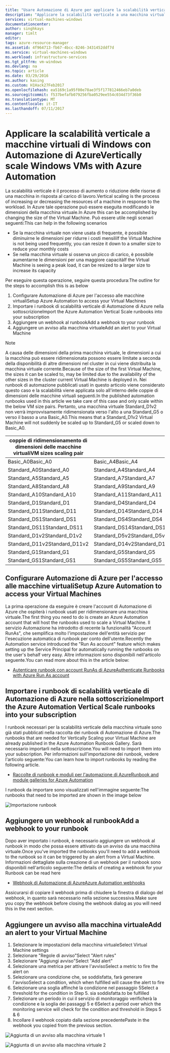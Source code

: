 ```yaml
---
title: "Usare Automazione di Azure per applicare la scalabilità verticale alle macchine virtuali di Windows | Microsoft Docs"
description: "Applicare la scalabilità verticale a una macchina virtuale Windows in risposta agli avvisi di monitoraggio con Automazione di Azure"
services: virtual-machines-windows
documentationcenter: 
author: singhkays
manager: timlt
editor: 
tags: azure-resource-manager
ms.assetid: 4f964713-fb67-4bcc-8246-3431452ddf7d
ms.service: virtual-machines-windows
ms.workload: infrastructure-services
ms.tgt_pltfrm: vm-windows
ms.devlang: na
ms.topic: article
ms.date: 03/29/2016
ms.author: kasing
ms.custom: H1Hack27Feb2017
ms.openlocfilehash: ea5169c1a95f00e78ae3f5f177812466eb7a0deb
ms.sourcegitcommit: f537befafb079256fba0529ee554c034d73f36b0
ms.translationtype: MT
ms.contentlocale: it-IT
ms.lasthandoff: 07/11/2017
---
```

# <a name="vertically-scale-windows-vms-with-azure-automation"></a><span data-ttu-id="3c15f-103">Applicare la scalabilità verticale a macchine virtuali di Windows con Automazione di Azure</span><span class="sxs-lookup"><span data-stu-id="3c15f-103">Vertically scale Windows VMs with Azure Automation</span></span>

<span data-ttu-id="3c15f-104">La scalabilità verticale è il processo di aumento o riduzione delle risorse di una macchina in risposta al carico di lavoro.</span><span class="sxs-lookup"><span data-stu-id="3c15f-104">Vertical scaling is the process of increasing or decreasing the resources of a machine in response to the workload.</span></span> <span data-ttu-id="3c15f-105">In Azure tale operazione può essere eseguita modificando le dimensioni della macchina virtuale.</span><span class="sxs-lookup"><span data-stu-id="3c15f-105">In Azure this can be accomplished by changing the size of the Virtual Machine.</span></span> <span data-ttu-id="3c15f-106">Può essere utile negli scenari seguenti:</span><span class="sxs-lookup"><span data-stu-id="3c15f-106">This can help in the following scenarios</span></span>

* <span data-ttu-id="3c15f-107">Se la macchina virtuale non viene usata di frequente, è possibile diminuirne le dimensioni per ridurre i costi mensili</span><span class="sxs-lookup"><span data-stu-id="3c15f-107">If the Virtual Machine is not being used frequently, you can resize it down to a smaller size to reduce your monthly costs</span></span>
* <span data-ttu-id="3c15f-108">Se nella macchina virtuale si osserva un picco di carico, è possibile aumentarne le dimensioni per una maggiore capacità</span><span class="sxs-lookup"><span data-stu-id="3c15f-108">If the Virtual Machine is seeing a peak load, it can be resized to a larger size to increase its capacity</span></span>

<span data-ttu-id="3c15f-109">Per eseguire questa operazione, seguire questa procedura:</span><span class="sxs-lookup"><span data-stu-id="3c15f-109">The outline for the steps to accomplish this is as below</span></span>

1. <span data-ttu-id="3c15f-110">Configurare Automazione di Azure per l'accesso alle macchine virtuali</span><span class="sxs-lookup"><span data-stu-id="3c15f-110">Setup Azure Automation to access your Virtual Machines</span></span>
2. <span data-ttu-id="3c15f-111">Importare i runbook di scalabilità verticale di Automazione di Azure nella sottoscrizione</span><span class="sxs-lookup"><span data-stu-id="3c15f-111">Import the Azure Automation Vertical Scale runbooks into your subscription</span></span>
3. <span data-ttu-id="3c15f-112">Aggiungere un webhook al runbook</span><span class="sxs-lookup"><span data-stu-id="3c15f-112">Add a webhook to your runbook</span></span>
4. <span data-ttu-id="3c15f-113">Aggiungere un avviso alla macchina virtuale</span><span class="sxs-lookup"><span data-stu-id="3c15f-113">Add an alert to your Virtual Machine</span></span>

> [!NOTE]
> <span data-ttu-id="3c15f-114">A causa delle dimensioni della prima macchina virtuale, le dimensioni a cui la macchina può essere ridimensionata possono essere limitate a seconda della disponibilità di altre dimensioni nel cluster in cui viene distribuita la macchina virtuale corrente.</span><span class="sxs-lookup"><span data-stu-id="3c15f-114">Because of the size of the first Virtual Machine, the sizes it can be scaled to, may be limited due to the availability of the other sizes in the cluster current Virtual Machine is deployed in.</span></span> <span data-ttu-id="3c15f-115">Nei runbook di automazione pubblicati usati in questo articolo viene considerato questo caso e la scalabilità viene applicata solo all'interno delle coppie di dimensioni delle macchine virtuali seguenti.</span><span class="sxs-lookup"><span data-stu-id="3c15f-115">In the published automation runbooks used in this article we take care of this case and only scale within the below VM size pairs.</span></span> <span data-ttu-id="3c15f-116">Pertanto, una macchina virtuale Standard_D1v2 non verrà improvvisamente ridimensionata verso l'alto a una Standard_G5 o verso il basso a una Basic_A0.</span><span class="sxs-lookup"><span data-stu-id="3c15f-116">This means that a Standard_D1v2 Virtual Machine will not suddenly be scaled up to Standard_G5 or scaled down to Basic_A0.</span></span>
> 
> | <span data-ttu-id="3c15f-117">coppie di ridimensionamento di dimensioni delle macchine virtuali</span><span class="sxs-lookup"><span data-stu-id="3c15f-117">VM sizes scaling pair</span></span> |  |
> | --- | --- |
> | <span data-ttu-id="3c15f-118">Basic_A0</span><span class="sxs-lookup"><span data-stu-id="3c15f-118">Basic_A0</span></span> |<span data-ttu-id="3c15f-119">Basic_A4</span><span class="sxs-lookup"><span data-stu-id="3c15f-119">Basic_A4</span></span> |
> | <span data-ttu-id="3c15f-120">Standard_A0</span><span class="sxs-lookup"><span data-stu-id="3c15f-120">Standard_A0</span></span> |<span data-ttu-id="3c15f-121">Standard_A4</span><span class="sxs-lookup"><span data-stu-id="3c15f-121">Standard_A4</span></span> |
> | <span data-ttu-id="3c15f-122">Standard_A5</span><span class="sxs-lookup"><span data-stu-id="3c15f-122">Standard_A5</span></span> |<span data-ttu-id="3c15f-123">Standard_A7</span><span class="sxs-lookup"><span data-stu-id="3c15f-123">Standard_A7</span></span> |
> | <span data-ttu-id="3c15f-124">Standard_A8</span><span class="sxs-lookup"><span data-stu-id="3c15f-124">Standard_A8</span></span> |<span data-ttu-id="3c15f-125">Standard_A9</span><span class="sxs-lookup"><span data-stu-id="3c15f-125">Standard_A9</span></span> |
> | <span data-ttu-id="3c15f-126">Standard_A10</span><span class="sxs-lookup"><span data-stu-id="3c15f-126">Standard_A10</span></span> |<span data-ttu-id="3c15f-127">Standard_A11</span><span class="sxs-lookup"><span data-stu-id="3c15f-127">Standard_A11</span></span> |
> | <span data-ttu-id="3c15f-128">Standard_D1</span><span class="sxs-lookup"><span data-stu-id="3c15f-128">Standard_D1</span></span> |<span data-ttu-id="3c15f-129">Standard_D4</span><span class="sxs-lookup"><span data-stu-id="3c15f-129">Standard_D4</span></span> |
> | <span data-ttu-id="3c15f-130">Standard_D11</span><span class="sxs-lookup"><span data-stu-id="3c15f-130">Standard_D11</span></span> |<span data-ttu-id="3c15f-131">Standard_D14</span><span class="sxs-lookup"><span data-stu-id="3c15f-131">Standard_D14</span></span> |
> | <span data-ttu-id="3c15f-132">Standard_DS1</span><span class="sxs-lookup"><span data-stu-id="3c15f-132">Standard_DS1</span></span> |<span data-ttu-id="3c15f-133">Standard_DS4</span><span class="sxs-lookup"><span data-stu-id="3c15f-133">Standard_DS4</span></span> |
> | <span data-ttu-id="3c15f-134">Standard_DS11</span><span class="sxs-lookup"><span data-stu-id="3c15f-134">Standard_DS11</span></span> |<span data-ttu-id="3c15f-135">Standard_DS14</span><span class="sxs-lookup"><span data-stu-id="3c15f-135">Standard_DS14</span></span> |
> | <span data-ttu-id="3c15f-136">Standard_D1v2</span><span class="sxs-lookup"><span data-stu-id="3c15f-136">Standard_D1v2</span></span> |<span data-ttu-id="3c15f-137">Standard_D5v2</span><span class="sxs-lookup"><span data-stu-id="3c15f-137">Standard_D5v2</span></span> |
> | <span data-ttu-id="3c15f-138">Standard_D11v2</span><span class="sxs-lookup"><span data-stu-id="3c15f-138">Standard_D11v2</span></span> |<span data-ttu-id="3c15f-139">Standard_D14v2</span><span class="sxs-lookup"><span data-stu-id="3c15f-139">Standard_D14v2</span></span> |
> | <span data-ttu-id="3c15f-140">Standard_G1</span><span class="sxs-lookup"><span data-stu-id="3c15f-140">Standard_G1</span></span> |<span data-ttu-id="3c15f-141">Standard_G5</span><span class="sxs-lookup"><span data-stu-id="3c15f-141">Standard_G5</span></span> |
> | <span data-ttu-id="3c15f-142">Standard_GS1</span><span class="sxs-lookup"><span data-stu-id="3c15f-142">Standard_GS1</span></span> |<span data-ttu-id="3c15f-143">Standard_GS5</span><span class="sxs-lookup"><span data-stu-id="3c15f-143">Standard_GS5</span></span> |
> 
> 

## <a name="setup-azure-automation-to-access-your-virtual-machines"></a><span data-ttu-id="3c15f-144">Configurare Automazione di Azure per l'accesso alle macchine virtuali</span><span class="sxs-lookup"><span data-stu-id="3c15f-144">Setup Azure Automation to access your Virtual Machines</span></span>
<span data-ttu-id="3c15f-145">La prima operazione da eseguire è creare l'account di Automazione di Azure che ospiterà i runbook usati per ridimensionare una macchina virtuale.</span><span class="sxs-lookup"><span data-stu-id="3c15f-145">The first thing you need to do is create an Azure Automation account that will host the runbooks used to scale a Virtual Machine.</span></span> <span data-ttu-id="3c15f-146">Il servizio Automazione ha introdotto di recente la funzionalità "Account RunAs", che semplifica molto l'impostazione dell'entità servizio per l'esecuzione automatica di runbook per conto dell'utente.</span><span class="sxs-lookup"><span data-stu-id="3c15f-146">Recently the Automation service introduced the "Run As account" feature which makes setting up the Service Principal for automatically running the runbooks on the user's behalf very easy.</span></span> <span data-ttu-id="3c15f-147">Altre informazioni sono disponibili nell'articolo seguente.</span><span class="sxs-lookup"><span data-stu-id="3c15f-147">You can read more about this in the article below:</span></span>

* [<span data-ttu-id="3c15f-148">Autenticare runbook con account RunAs di Azure</span><span class="sxs-lookup"><span data-stu-id="3c15f-148">Authenticate Runbooks with Azure Run As account</span></span>](../../automation/automation-sec-configure-azure-runas-account.md)

## <a name="import-the-azure-automation-vertical-scale-runbooks-into-your-subscription"></a><span data-ttu-id="3c15f-149">Importare i runbook di scalabilità verticale di Automazione di Azure nella sottoscrizione</span><span class="sxs-lookup"><span data-stu-id="3c15f-149">Import the Azure Automation Vertical Scale runbooks into your subscription</span></span>
<span data-ttu-id="3c15f-150">I runbook necessari per la scalabilità verticale della macchina virtuale sono già stati pubblicati nella raccolta dei runbook di Automazione di Azure.</span><span class="sxs-lookup"><span data-stu-id="3c15f-150">The runbooks that are needed for Vertically Scaling your Virtual Machine are already published in the Azure Automation Runbook Gallery.</span></span> <span data-ttu-id="3c15f-151">Sarà necessario importarli nella sottoscrizione.</span><span class="sxs-lookup"><span data-stu-id="3c15f-151">You will need to import them into your subscription.</span></span> <span data-ttu-id="3c15f-152">Per informazioni sull'importazione dei runbook, vedere l'articolo seguente:</span><span class="sxs-lookup"><span data-stu-id="3c15f-152">You can learn how to import runbooks by reading the following article.</span></span>

* [<span data-ttu-id="3c15f-153">Raccolte di runbook e moduli per l'automazione di Azure</span><span class="sxs-lookup"><span data-stu-id="3c15f-153">Runbook and module galleries for Azure Automation</span></span>](../../automation/automation-runbook-gallery.md)

<span data-ttu-id="3c15f-154">I runbook da importare sono visualizzati nell'immagine seguente:</span><span class="sxs-lookup"><span data-stu-id="3c15f-154">The runbooks that need to be imported are shown in the image below</span></span>

![Importazione runbook](./media/vertical-scaling-automation/scale-runbooks.png)

## <a name="add-a-webhook-to-your-runbook"></a><span data-ttu-id="3c15f-156">Aggiungere un webhook al runbook</span><span class="sxs-lookup"><span data-stu-id="3c15f-156">Add a webhook to your runbook</span></span>
<span data-ttu-id="3c15f-157">Dopo aver importato i runbook, è necessario aggiungere un webhook al runbook in modo che possa essere attivato da un avviso da una macchina virtuale.</span><span class="sxs-lookup"><span data-stu-id="3c15f-157">Once you've imported the runbooks you'll need to add a webhook to the runbook so it can be triggered by an alert from a Virtual Machine.</span></span> <span data-ttu-id="3c15f-158">Informazioni dettagliate sulla creazione di un webhook per il runbook sono disponibili nell'articolo seguente:</span><span class="sxs-lookup"><span data-stu-id="3c15f-158">The details of creating a webhook for your Runbook can be read here</span></span>

* [<span data-ttu-id="3c15f-159">Webhook di Automazione di Azure</span><span class="sxs-lookup"><span data-stu-id="3c15f-159">Azure Automation webhooks</span></span>](../../automation/automation-webhooks.md)

<span data-ttu-id="3c15f-160">Assicurarsi di copiare il webhook prima di chiudere la finestra di dialogo del webhook, in quanto sarà necessario nella sezione successiva.</span><span class="sxs-lookup"><span data-stu-id="3c15f-160">Make sure you copy the webhook before closing the webhook dialog as you will need this in the next section.</span></span>

## <a name="add-an-alert-to-your-virtual-machine"></a><span data-ttu-id="3c15f-161">Aggiungere un avviso alla macchina virtuale</span><span class="sxs-lookup"><span data-stu-id="3c15f-161">Add an alert to your Virtual Machine</span></span>
1. <span data-ttu-id="3c15f-162">Selezionare le impostazioni della macchina virtuale</span><span class="sxs-lookup"><span data-stu-id="3c15f-162">Select Virtual Machine settings</span></span>
2. <span data-ttu-id="3c15f-163">Selezionare "Regole di avviso"</span><span class="sxs-lookup"><span data-stu-id="3c15f-163">Select "Alert rules"</span></span>
3. <span data-ttu-id="3c15f-164">Selezionare "Aggiungi avviso"</span><span class="sxs-lookup"><span data-stu-id="3c15f-164">Select "Add alert"</span></span>
4. <span data-ttu-id="3c15f-165">Selezionare una metrica per attivare l'avviso</span><span class="sxs-lookup"><span data-stu-id="3c15f-165">Select a metric to fire the alert on</span></span>
5. <span data-ttu-id="3c15f-166">Selezionare una condizione che, se soddisfatta, farà generare l'avviso</span><span class="sxs-lookup"><span data-stu-id="3c15f-166">Select a condition, which when fulfilled will cause the alert to fire</span></span>
6. <span data-ttu-id="3c15f-167">Selezionare una soglia affinché la condizione nel passaggio 5</span><span class="sxs-lookup"><span data-stu-id="3c15f-167">Select a threshold for the condition in Step 5.</span></span> <span data-ttu-id="3c15f-168">sia soddisfatta.</span><span class="sxs-lookup"><span data-stu-id="3c15f-168">to be fulfilled</span></span>
7. <span data-ttu-id="3c15f-169">Selezionare un periodo in cui il servizio di monitoraggio verificherà la condizione e la soglia dei passaggi 5 e 6</span><span class="sxs-lookup"><span data-stu-id="3c15f-169">Select a period over which the monitoring service will check for the condition and threshold in Steps 5 & 6</span></span>
8. <span data-ttu-id="3c15f-170">Incollare il webhook copiato dalla sezione precedente</span><span class="sxs-lookup"><span data-stu-id="3c15f-170">Paste in the webhook you copied from the previous section.</span></span>

![Aggiunta di un avviso alla macchina virtuale 1](./media/vertical-scaling-automation/add-alert-webhook-1.png)

![Aggiunta di un avviso alla macchina virtuale 2](./media/vertical-scaling-automation/add-alert-webhook-2.png)

